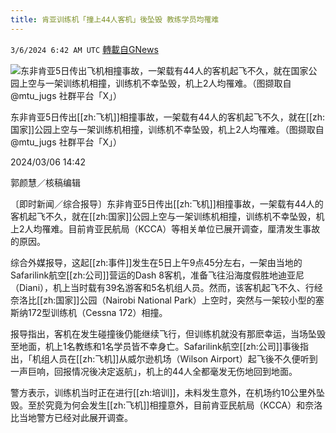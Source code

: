 ```yaml
---
title: 肯亚训练机「撞上44人客机」後坠毁 教练学员均罹难
---
```

`3/6/2024 6:42 AM UTC` [轉載自GNews](https://gnews.org/articles/2370031)

![东非肯亚5日传出飞机相撞事故，一架载有44人的客机起飞不久，就在国家公园上空与一架训练机相撞，训练机不幸坠毁，机上2人均罹难。（图撷取自@mtu_jugs 社群平台「X」）](https://img.ltn.com.tw/Upload/news/600/2024/03/06/php8A20Rl.jpg "东非肯亚5日传出飞机相撞事故，一架载有44人的客机起飞不久，就在国家公园上空与一架训练机相撞，训练机不幸坠毁，机上2人均罹难。（图撷取自@mtu_jugs 社群平台「X」）")

东非肯亚5日传出[[zh:飞机]]相撞事故，一架载有44人的客机起飞不久，就在[[zh:国家]]公园上空与一架训练机相撞，训练机不幸坠毁，机上2人均罹难。（图撷取自@mtu_jugs 社群平台「X」）

2024/03/06 14:42

郭颜慧／核稿编辑

〔即时新闻／综合报导〕东非肯亚5日传出[[zh:飞机]]相撞事故，一架载有44人的客机起飞不久，就在[[zh:国家]]公园上空与一架训练机相撞，训练机不幸坠毁，机上2人均罹难。目前肯亚民航局（KCCA）等相关单位已展开调查，厘清发生事故的原因。

综合外媒报导，这起[[zh:事件]]发生在5日上午9点45分左右，一架由当地的Safarilink航空[[zh:公司]]营运的Dash 8客机，准备飞往沿海度假胜地迪亚尼（Diani），机上当时载有39名游客和5名机组人员。然而，该客机起飞不久、行经奈洛比[[zh:国家]]公园（Nairobi National Park）上空时，突然与一架较小型的塞斯纳172型训练机（Cessna 172）相撞。

报导指出，客机在发生碰撞後仍能继续飞行，但训练机就没有那麽幸运，当场坠毁至地面，机上1名教练和1名学员皆不幸身亡。Safarilink航空[[zh:公司]]事後指出，「机组人员在[[zh:飞机]]从威尔逊机场（Wilson Airport）起飞後不久便听到一声巨响，回报情况後决定返航」，机上的44人全都毫发无伤地回到地面。

警方表示，训练机当时正在进行[[zh:培训]]，未料发生意外，在机场约10公里外坠毁。至於究竟为何会发生[[zh:飞机]]相撞意外，目前肯亚民航局（KCCA）和奈洛比当地警方已经对此展开调查。
